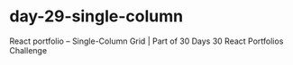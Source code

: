 # day-29-single-column
React portfolio – Single-Column Grid | Part of 30 Days 30 React Portfolios Challenge
